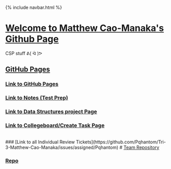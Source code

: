 {% include navbar.html %}


# <u> Welcome to Matthew Cao-Manaka's Github Page </u>
CSP stuff ᕕ( ᐛ )ᕗ

## <u>GitHub Pages</u>

### [Link to GitHub Pages](https://pqhantom.github.io/Tri-3-Matthew-Cao-Manaka)
### [Link to Notes (Test Prep)](https://pqhantom.github.io/Tri-3-Matthew-Cao-Manaka/testprep)
### [Link to Data Structures project Page](https://pqhantom.github.io/Tri-3-Matthew-Cao-Manaka/datastructures)
### [Link to Collegeboard/Create Task Page](https://pqhantom.github.io/Tri-3-Matthew-Cao-Manaka/collegeboard)
<br>
### [Link to all Individual Review Tickets](https://github.com/Pqhantom/Tri-3-Matthew-Cao-Manaka/issues/assigned/Pqhantom)
# <u> Team Repository</u>

### [Repo](https://github.com/NinjaBreadLord/grup-grass)
